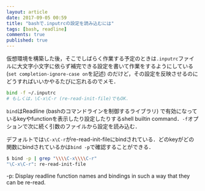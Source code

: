 ```yaml
---
layout: article
date: 2017-09-05 00:59
title: "bashで.inputrcの設定を読み込むには"
tags: [bash, readline]
comments: true
published: true
---
```


仮想環境を構築した後，そこでしばらく作業する予定のときは`.inputrc`ファイルに大文字小文字に依らず補完できる設定を書いて作業をするようにしている (`set completion-ignore-case on`を記述) のだけど，その設定を反映させるのにどうすればいいかやるたびに忘れるのでメモ．

```sh
bind -f ~/.inputrc
# もしくは，\C-x\C-r (re-read-init-file)でもOK.
```

`bind`はReadline (bashのコマンドラインを制御するライブラリ) で有効になっているkeyやfunctionを表示したり設定したりするshell builtin command．`-f`オプションで次に続く引数のファイルから設定を読み込む．

デフォルトでは`\C-x\C-r`がre-read-init-fileにbindされている．どのkeyがどの関数にbindされているかは`bind -p`で確認することができる．

```sh
$ bind -p | grep "\\\\C-x\\\\C-r"
"\C-x\C-r": re-read-init-file
```

-p: Display readline function names and bindings in such a way that they can be re-read.
